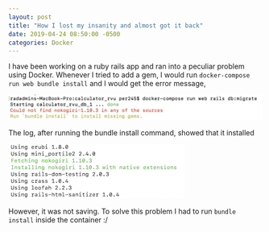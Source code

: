 ```yaml
---
layout: post
title: "How I lost my insanity and almost got it back"
date: 2019-04-24 08:50:00 -0500
categories: Docker
---
```


I have been working on a ruby rails app and ran into a peculiar problem using Docker.
Whenever I tried to add a gem, I would run `docker-compose run web bundle install` and I would get the error message,

<img src='/assets/images/2019/april/docker_error.png' alt="Error Message" />

The log, after running the bundle install command, showed that it installed 

<img src='/assets/images/2019/april/docker_noko.png' alt="says installed" />

However, it was not saving. To solve this problem I had to run `bundle install` inside the container :/
